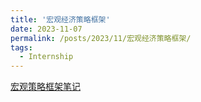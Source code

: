 ```yaml
---
title: '宏观经济策略框架'
date: 2023-11-07
permalink: /posts/2023/11/宏观经济策略框架/
tags:
  - Internship
---
```

[宏观策略框架笔记](./宏观策略框架.pdf)
